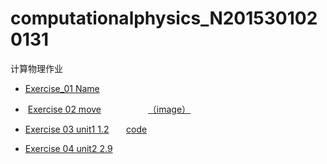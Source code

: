 # computationalphysics_N2015301020131
计算物理作业




*  [Exercise_01 Name](./temp.py)

*  [Exercise 02 move](./untitled5.py)                   [（image）](./IMG_0818(20170924-143540).jpg)

*  [Exercise 03 unit1 1.2](./exercise3/exercise.md)                  [code](./untitled6.py)

*  [Exercise 04 unit2 2.9](./exercise4/homework.md)
